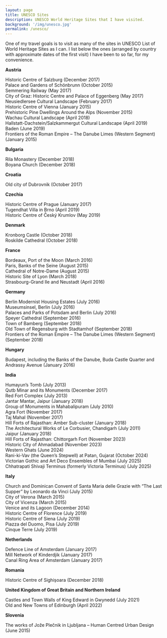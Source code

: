 ```yaml
---
layout: page
title: UNESCO Sites
description: UNESCO World Heritage Sites that I have visited.
background: '/img/unesco.jpg'
permalink: /unesco/
---
```


One of my travel goals is to visit as many of the sites in UNESCO List of World Heritage Sites as I can. I list below the ones (arranged by country with approximate dates of the first visit) I have been to so far, for my convenience.

**Austria**

Historic Centre of Salzburg (December 2017)  
Palace and Gardens of Schönbrunn (October 2015)  
Semmering Railway (May 2017)  
City of Graz: Historic Centre and Palace of Eggenberg (May 2017)  
Neusiedlersee Cultural Landscape (February 2017)  
Historic Centre of Vienna (January 2015)  
Prehistoric Pine Dwellings Around the Alps (November 2015)  
Wachau Cultural Landscape (April 2018)  
Hallstatt-Dachstein/Salzkammergut Cultural Landscape (April 2019)  
Baden (June 2019)  
Frontiers of the Roman Empire – The Danube Limes (Western Segment) (January 2015)

**Bulgaria**

Rila Monastery (December 2018)  
Boyana Church (December 2018)

**Croatia**

Old city of Dubrovnik (October 2017)

**Czechia**

Historic Centre of Prague (January 2017)  
Tugendhat Villa in Brno (April 2019)  
Historic Centre of Český Krumlov (May 2019)  

**Denmark**

Kronborg Castle (October 2018)  
Roskilde Cathedral (October 2018)

**France**

Bordeaux, Port of the Moon (March 2016)  
Paris, Banks of the Seine (August 2015)  
Cathedral of Notre-Dame (August 2015)  
Historic Site of Lyon (March 2018)  
Strasbourg-Grand Ile and Neustadt (April 2016)

**Germany**

Berlin Modernist Housing Estates (July 2016)  
Museumsinsel, Berlin (July 2016)  
Palaces and Parks of Potsdam and Berlin (July 2016)  
Speyer Cathedral (September 2016)  
Town of Bamberg (September 2018)  
Old Town of Regensburg with Stadtamhof (September 2018)  
Frontiers of the Roman Empire – The Danube Limes (Western Segment) (September 2018)

**Hungary**

Budapest, including the Banks of the Danube, Buda Castle Quarter and Andrassy Avenue (January 2016)

**India**

Humayun’s Tomb (July 2013)  
Qutb Minar and its Monuments (December 2017)  
Red Fort Complex (July 2013)  
Jantar Mantar, Jaipur (January 2018)  
Group of Monuments in Mahabalipuram (July 2010)  
Agra Fort (November 2017)  
Taj Mahal (November 2017)  
Hill Forts of Rajasthan: Amber Sub-cluster (January 2018)  
The Architectural Works of Le Corbusier, Chandigarh (July 2011)  
Jaipur (January 2018)  
Hill Forts of Rajasthan: Chittorgarh Fort (November 2023)  
Historic City of Ahmadabad (November 2023)  
Western Ghats (June 2024)  
Rani-ki-Vav (the Queen’s Stepwell) at Patan, Gujarat (October 2024)  
Victorian Gothic and Art Deco Ensembles of Mumbai (July 2025)  
Chhatrapati Shivaji Terminus (formerly Victoria Terminus) (July 2025)

**Italy**

Church and Dominican Convent of Santa Maria delle Grazie with “The Last Supper” by Leonardo da Vinci (July 2015)  
City of Verona (March 2015)  
City of Vicenza (March 2015)  
Venice and its Lagoon (December 2014)  
Historic Centre of Florence (July 2019)  
Historic Centre of Siena (July 2019)  
Piazza del Duomo, Pisa (July 2019)  
Cinque Terre (July 2019)

**Netherlands**

Defence Line of Amsterdam (January 2017)  
Mill Network of Kinderdjik (January 2017)  
Canal Ring Area of Amsterdam (January 2017)

**Romania**

Historic Centre of Sighișoara (December 2018)

**United Kingdom of Great Britain and Northern Ireland**

Castles and Town Walls of King Edward in Gwynedd (July 2021)  
Old and New Towns of Edinburgh (April 2022)

**Slovenia**

The works of Jože Plečnik in Ljubljana – Human Centred Urban Design (June 2015)
